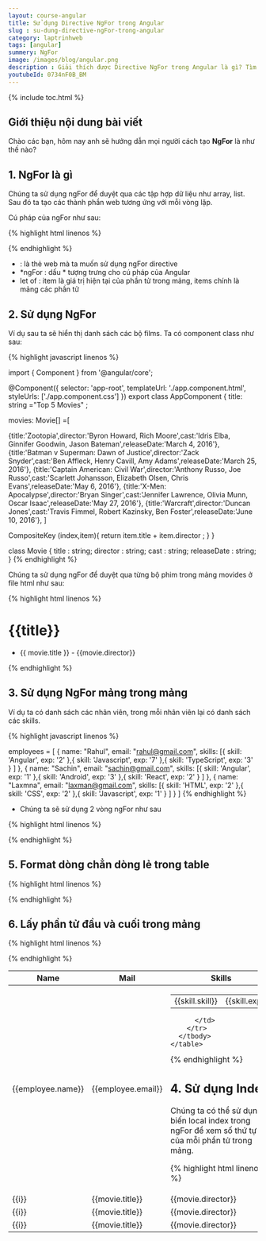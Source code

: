 ```yaml
---
layout: course-angular
title: Sử dụng Directive NgFor trong Angular
slug : su-dung-directive-ngFor-trong-angular
category: laptrinhweb
tags: [angular]
summery: NgFor   
image: /images/blog/angular.png
description : Giải thích được Directive NgFor trong Angular là gì? Tìm hiểu cú pháp của NgFor trong Angular. Hướng dẫn cách để tạo, thêm NgFor cũng như cách sử dụng NgFor vào dự án Angular như sử dụng 2 vòng NgFor, sử dụng NgFor mảng trong mảng, sử dụng Index, định dạng format dòng chẵn lẻ trong table và cách để lấy phần tử đầu và cuối trong mảng. Bài viết có kèm theo hình ảnh ví dụ minh hoạ cụ thể cách thao tác cho mỗi phần.
youtubeId: 0734nF0B_BM
---
```


{% include toc.html %}

## **Giới thiệu nội dung bài viết**

Chào các bạn, hôm nay anh sẽ hướng dẫn mọi người cách tạo <b>NgFor</b> là như thế nào? 

## **1. NgFor là gì**

Chúng ta sử dụng ngFor để duyệt qua các tập hợp dữ liệu như array, list. Sau đó ta tạo các thành phần web tương ứng với mỗi vòng lặp.

Cú pháp của ngFor như sau:

{% highlight html  linenos %}

<html-element ngFor="let <item> of <items>;"> 
     <html-Template></html-Template>
</html-element>


{% endhighlight %}

- <html-element> : là thẻ web mà ta muốn sử dụng ngFor directive
- \*ngFor : dấu \* tượng trưng cho cú pháp của Angular
-  let <item> of <items> : item là giá trị hiện tại của phần tử trong mảng, items chính là mảng các phần tử

## **2. Sử dụng NgFor**

Ví dụ sau ta sẽ hiển thị danh sách các bộ films. Ta có component class như sau:

{% highlight javascript  linenos %}

import { Component } from '@angular/core';
 
@Component({
  selector: 'app-root',
  templateUrl: './app.component.html',
  styleUrls: ['./app.component.css']
})
export class AppComponent {
  title: string ="Top 5 Movies" ;
 
 
  movies: Movie[] =[
 
  {title:'Zootopia',director:'Byron Howard, Rich Moore',cast:'Idris Elba, Ginnifer Goodwin, Jason Bateman',releaseDate:'March 4, 2016'},
  {title:'Batman v Superman: Dawn of Justice',director:'Zack Snyder',cast:'Ben Affleck, Henry Cavill, Amy Adams',releaseDate:'March 25, 2016'},
  {title:'Captain American: Civil War',director:'Anthony Russo, Joe Russo',cast:'Scarlett Johansson, Elizabeth Olsen, Chris Evans',releaseDate:'May 6, 2016'},
  {title:'X-Men: Apocalypse',director:'Bryan Singer',cast:'Jennifer Lawrence, Olivia Munn, Oscar Isaac',releaseDate:'May 27, 2016'},
  {title:'Warcraft',director:'Duncan Jones',cast:'Travis Fimmel, Robert Kazinsky, Ben Foster',releaseDate:'June 10, 2016'},
]
 
CompositeKey (index,item){
    return item.title + item.director ; 
   }
}
 
class Movie {
  title : string;
  director : string;
  cast : string;
  releaseDate : string;
}
{% endhighlight %}

Chúng ta sử dụng ngFor để duyệt qua từng bộ phim trong mảng movides ở file html như sau:

{% highlight html  linenos %}

<h1> {{title}} </h1>
 
  <ul>
    <li *ngFor="let movie of movies">
      {{ movie.title }} - {{movie.director}}
    </li>
  </ul>
 
{% endhighlight %}

 ## **3. Sử dụng NgFor mảng trong mảng**

 Ví dụ ta có danh sách các nhân viên, trong mỗi nhân viên lại có danh sách các skills.

{% highlight javascript  linenos %}

 employees = [
    {
      name: "Rahul", email: "rahul@gmail.com",
      skills: [{ skill: 'Angular', exp: '2' },{ skill: 'Javascript', exp: '7' },{ skill: 'TypeScript', exp: '3' }
      ]
    },
    {
      name: "Sachin", email: "sachin@gmail.com",
      skills: [{ skill: 'Angular', exp: '1' },{ skill: 'Android', exp: '3' },{ skill: 'React', exp: '2' }
      ]
    },
    {
      name: "Laxmna", email: "laxman@gmail.com",
      skills: [{ skill: 'HTML', exp: '2' },{ skill: 'CSS', exp: '2' },{ skill: 'Javascript', exp: '1' }
      ]
    }
  ]
{% endhighlight %}

- Chúng ta sẽ sử dụng 2 vòng ngFor như sau

{% highlight html  linenos %}

<div class='table-responsive'>
    <table class='table table-bordered table-sm '>
      <thead class="thead-dark">
        <tr>
          <th>Name</th>
          <th>Mail</th>
          <th>Skills</th>
        </tr>
      </thead>
      <tbody>
        <tr *ngFor="let employee of employees;">
          <td>{{employee.name}}</td>
          <td>{{employee.email}}</td>
          <td>
            <table class='table table-sm '>
              <tbody>
                <tr *ngFor="let skill of employee.skills;">
                  <td>{{skill.skill}}</td>
                  <td>{{skill.exp}}</td>
                </tr>
              </tbody>
            </table>
 
          </td>
        </tr>
      </tbody>
    </table>
  </div>
</div>
{% endhighlight %}

 ## **4. Sử dụng Index**

 Chúng ta có thể sử dụng biến local index trong ngFor để xem số thứ tự của mỗi phần tử trong mảng.

{% highlight html  linenos %}

 <tr *ngFor="let movie of movies; let i=index;">
    <td> {{i}} </td>
    <td>{{movie.title}}</td>
    <td>{{movie.director}}</td>
    <td>{{movie.cast}}</td>
    <td>{{movie.releaseDate}}</td>
</tr>
{% endhighlight %}

 ## **5. Format dòng chẳn dòng lẻ trong table**

{% highlight html  linenos %}

<tr *ngFor="let movie of movies; let i=index; let o= odd; let e=even;"
[ngClass]="{ odd: o, even: e }">
    <td> {{i}} </td>
    <td>{{movie.title}}</td>
    <td>{{movie.director}}</td>
    <td>{{movie.cast}}</td>
    <td>{{movie.releaseDate}}</td>
</tr>
{% endhighlight %}

 ## **6. Lấy phần tử đầu và cuối trong mảng**

{% highlight html  linenos %}
<tr *ngFor="let movie of movies; let i=index; let first= first; let last=last;" [ngClass]="{ first: first, last: last }">
    <td> {{i}} </td>
    <td>{{movie.title}}</td>
    <td>{{movie.director}}</td>
    <td>{{movie.cast}}</td>
    <td>{{movie.releaseDate}}</td>
</tr>

{% endhighlight %}

























